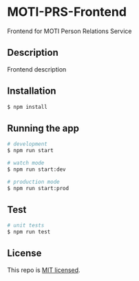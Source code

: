 # MOTI-PRS-Frontend

Frontend for MOTI Person Relations Service

## Description

Frontend description

## Installation

```bash
$ npm install
```

## Running the app

```bash
# development
$ npm run start

# watch mode
$ npm run start:dev

# production mode
$ npm run start:prod
```

## Test

```bash
# unit tests
$ npm run test

```

## License

This repo is [MIT licensed](LICENSE).
